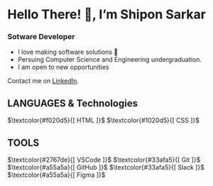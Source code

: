 # Hello There! 👋, I’m Shipon Sarkar 

### Sotware Developer

- I love making software solutions 💞
- Persuing Computer Science and Engineering undergraduation.
- I am open to new opportunities

Contact me on [LinkedIn](https://www.linkedin.com/in/shipon-s-b780641a0/).

## LANGUAGES & Technologies

<p>
  $\textcolor{#f020d5}{[ HTML ]}$ 
  $\textcolor{#1020d5}{[ CSS ]}$
</p> 

## TOOLS

<p>
  $\textcolor{#2767de}{[ VSCode ]}$   
  $\textcolor{#33afa5}{[ Git ]}$   
  $\textcolor{#a55a5a}{[ GitHub ]}$ 
  $\textcolor{#33afa5}{[ Slack ]}$   
  $\textcolor{#a55a5a}{[ Figma ]}$   
</p>
